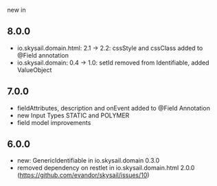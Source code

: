 new in

8.0.0
-----

 * io.skysail.domain.html: 2.1 -> 2.2: cssStyle and cssClass added to @Field annotation
 * io.skysail.domain:      0.4 -> 1.0: setId removed from Identifiable, added ValueObject 

7.0.0
-----

 * fieldAttributes, description and onEvent added to @Field Annotation
 * new Input Types STATIC and POLYMER
 * field model improvements


6.0.0 
-----

 * new: GenericIdentifiable in io.skysail.domain 0.3.0
 * removed dependency on restlet in io.skysail.domain.html 2.0.0 (https://github.com/evandor/skysail/issues/10)

